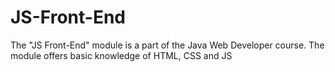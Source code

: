 # JS-Front-End
The "JS Front-End" module is a part of the Java Web Developer course. The module offers basic knowledge of HTML, CSS and JS

